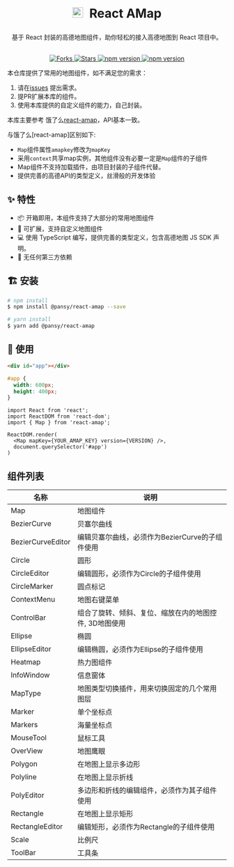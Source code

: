<h1 align="center" style="line-height: 50px; height: 50px">
  <img height="24" src="https://cdn.jsdelivr.net/gh/wangxingkang/pictures@latest/imgs/amap-logo.svg" />
  <span style="padding-left: 8px">React AMap<span>
</h1>

<div align="center">
  基于 React 封装的高德地图组件，助你轻松的接入高德地图到 React 项目中。
</div>

<br />

<p align="center">
  <a href="https://github.com/pansyjs/react-amap/network">
    <img src="https://img.shields.io/github/forks/pansyjs/react-amap.svg" alt="Forks">
  </a>
  <a href="https://github.com/pansyjs/react-amap/stargazers">
    <img src="https://img.shields.io/github/stars/pansyjs/react-amap.svg" alt="Stars">
  </a>
  <a href="https://www.npmjs.com/package/@pansy/react-amap">
    <img src="https://img.shields.io/npm/v/@pansy/react-amap.svg" alt="npm version">
  </a>
  <a href="https://packagephobia.com/result?p=@pansy/react-amap">
    <img src="https://packagephobia.com/badge?p=@pansy/react-amap" alt="npm version">
  </a>
</p>

本仓库提供了常用的地图组件，如不满足您的需求：

1. 请在[issues](https://github.com/pansyjs/react-amap/issues) 提出需求。
2. 提PR扩展本库的组件。
3. 使用本库提供的自定义组件的能力，自己封装。

本库主要参考 饿了么[react-amap](https://github.com/ElemeFE/react-amap)，API基本一致。

与饿了么[react-amap]区别如下:

- `Map`组件属性`amapkey`修改为`mapKey`
- 采用`context`共享map实例，其他组件没有必要一定是`Map`组件的子组件
- Map组件不支持加载插件，由项目封装的子组件代替。
- 提供完善的高德API的类型定义，丝滑般的开发体验

## ✨ 特性

- 📦 开箱即用，本组件支持了大部分的常用地图组件
- 🎉 可扩展，支持自定义地图组件
- 💻 使用 TypeScript 编写，提供完善的类型定义，包含高德地图 JS SDK 声明。
- 💝 无任何第三方依赖

## 🏗 安装

```sh
# npm install
$ npm install @pansy/react-amap --save

# yarn install
$ yarn add @pansy/react-amap
```

## 🔨 使用

```html
<div id="app"></div>
```

```css
#app {
  width: 600px;
  height: 400px;
}
```

```tsx | pure
import React from 'react';
import ReactDOM from 'react-dom';
import { Map } from 'react-amap';

ReactDOM.render(
  <Map mapKey={YOUR_AMAP_KEY} version={VERSION} />,
  document.querySelector('#app')
)
```

## 组件列表

|名称|说明|
|--|--|
|Map|地图组件|
|BezierCurve|贝塞尔曲线|
|BezierCurveEditor|编辑贝塞尔曲线，必须作为BezierCurve的子组件使用|
|Circle|圆形|
|CircleEditor|编辑圆形，必须作为Circle的子组件使用|
|CircleMarker|圆点标记|
|ContextMenu|地图右键菜单|
|ControlBar|组合了旋转、倾斜、复位、缩放在内的地图控件, 3D地图使用|
|Ellipse|椭圆|
|EllipseEditor|编辑椭圆，必须作为Ellipse的子组件使用|
|Heatmap|热力图组件|
|InfoWindow|信息窗体|
|MapType|地图类型切换插件，用来切换固定的几个常用图层|
|Marker|单个坐标点|
|Markers|海量坐标点|
|MouseTool|鼠标工具|
|OverView|地图鹰眼|
|Polygon|在地图上显示多边形|
|Polyline|在地图上显示折线|
|PolyEditor|多边形和折线的编辑组件，必须作为其子组件使用|
|Rectangle|在地图上显示矩形|
|RectangleEditor|编辑矩形，必须作为Rectangle的子组件使用|
|Scale|比例尺|
|ToolBar|工具条|
